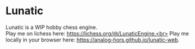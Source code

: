 # Lunatic
Lunatic is a WIP hobby chess engine.<br>
Play me on lichess here: https://lichess.org/@/LunaticEngine.<br>
Play me locally in your browser here: https://analog-hors.github.io/lunatic-web.
